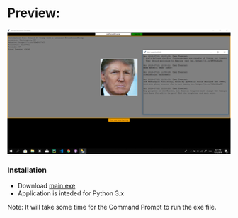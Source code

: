 # Preview:
![solid](./preview.png)

### Installation
- Download [main.exe](./main.exe)
- Application is inteded for Python 3.x

Note: It will take some time for the Command Prompt to run the exe file.
